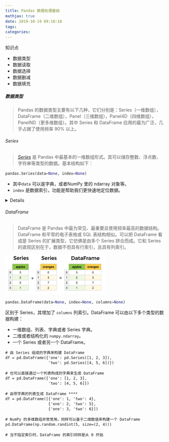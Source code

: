 ```yaml
---
title: Pandas 数据处理基础
mathjax: true
date: 2019-10-19 09:18:18
tags:
categories:
---
```


知识点

- 数据类型
- 数据读取
- 数据选择
- 数据删减
- 数据填充

<!--more-->

##### 数据类型

> Pandas 的数据类型主要有以下几种，它们分别是：Series（一维数组），DataFrame（二维数组），Panel（三维数组），Panel4D（四维数组），PanelND（更多维数组）。其中 Series 和 DataFrame 应用的最为广泛，几乎占据了使用频率 90% 以上。

###### Series

> [ *Series*](https://pandas.pydata.org/pandas-docs/stable/reference/api/pandas.Series.html) 是 Pandas 中最基本的一维数组形式。其可以储存整数、浮点数、字符串等类型的数据。基本结构如下： 

```python
pandas.Series(data=None, index=None)
```

+ 其中`data` 可以是字典，或者NumPy 里的 ndarray 对象等。
+ `index` 是数据索引，功能是帮助我们更快速地定位数据。 

<details>
<pre>
import pandas as pd
s = pd.Series({'a': 10, 'b': 20, 'c': 30})
s
----output----
a    10
b    20
c    30
dtype: int64
'''该 Series 的数据值是 10, 20, 30，索引为 a, b, c，数值类型默认为 int64'''
import numpy as np
s = pd.Series(np.random.randn(5))
s
----output----
0    0.289606
1    0.172003
2    0.741638
3   -1.295529
4    0.445117
dtype: float64
'''用 NumPy 生成的一维随机数组，最终得到的 Series 索引默认从 0 开始，而数值类型为 float64''''
</pre>
</details>



###### DataFrame

> DataFrame 是 Pandas 中最为常见、最重要且使用频率最高的数据结构。DataFrame 和平常的电子表格或 SQL 表结构相似。可以把 DataFrame 看成是 Series 的扩展类型，它仿佛是由多个 Series 拼合而成。它和 Series 的直观区别在于，数据不但具有行索引，且具有列索引。 

<img src="https://raw.githubusercontent.com/zhanyeye/Figure-bed/win-pic/img/20191020205437.png" width="315" height alt="图片名称" align=center/>

```python
pandas.DataFrame(data=None, index=None, columns=None)
```

 区别于 Series，其增加了 `columns` 列索引。DataFrame 可以由以下多个类型的数据构建： 

- 一维数组、列表、字典或者 Series 字典。
- 二维或者结构化的 `numpy.ndarray`。
- 一个 Series 或者另一个 DataFrame。

```
# 由 Series 组成的字典来构建 DataFrame
df = pd.DataFrame({'one': pd.Series([1, 2, 3]),
                   'two': pd.Series([4, 5, 6])}) 
                   
# 也可以直接通过一个列表构成的字典来生成 DataFrame
df = pd.DataFrame({'one': [1, 2, 3],
                   'two': [4, 5, 6]}) 
                   
# 由带字典的列表生成 DataFrame ****
df = pd.DataFrame([{'one': 1, 'two': 4},
                   {'one': 2, 'two': 5},
                   {'one': 3, 'two': 6}])
                   
# NumPy 的多维数组非常常用，同样可以基于二维数值来构建一个 DataFrame
pd.DataFrame(np.random.randint(5, size=(2, 4)))

# 当不指定索引时，DataFrame 的索引同样是从 0 开始
```



